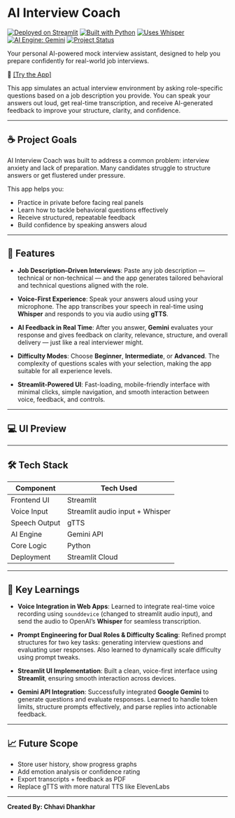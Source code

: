 # AI Interview Coach

[![Deployed on Streamlit](https://img.shields.io/badge/Deployed%20on-Streamlit-ff4b4b?logo=streamlit)](https://ai-interview-coach.streamlit.app)
[![Built with Python](https://img.shields.io/badge/Built%20with-Python-blue?logo=python)](https://www.python.org/)
[![Uses Whisper](https://img.shields.io/badge/Speech%20to%20Text-Whisper-blueviolet)](https://github.com/openai/whisper)
[![AI Engine: Gemini](https://img.shields.io/badge/AI%20Engine-Gemini-orange)](https://deepmind.google/technologies/gemini/)
[![Project Status](https://img.shields.io/badge/Status-Complete-brightgreen)]()

Your personal AI-powered mock interview assistant, designed to help you prepare confidently for real-world job interviews.

🔗 [[Try the App]](https://ai-interview-coach-11.streamlit.app/)

This app simulates an actual interview environment by asking role-specific questions based on a job description you provide. You can speak your answers out loud, get real-time transcription, and receive AI-generated feedback to improve your structure, clarity, and confidence.

---

## ☕️ Project Goals

AI Interview Coach was built to address a common problem: interview anxiety and lack of preparation. Many candidates struggle to structure answers or get flustered under pressure.

This app helps you:

- Practice in private before facing real panels  
- Learn how to tackle behavioral questions effectively  
- Receive structured, repeatable feedback  
- Build confidence by speaking answers aloud  

---

## 💬 Features

- **Job Description–Driven Interviews**: Paste any job description — technical or non-technical — and the app generates tailored behavioral and technical questions aligned with the role.

- **Voice-First Experience**: Speak your answers aloud using your microphone. The app transcribes your speech in real-time using **Whisper** and responds to you via audio using **gTTS**.

- **AI Feedback in Real Time**: After you answer, **Gemini** evaluates your response and gives feedback on clarity, relevance, structure, and overall delivery — just like a real interviewer might.

- **Difficulty Modes**: Choose **Beginner**, **Intermediate**, or **Advanced**. The complexity of questions scales with your selection, making the app suitable for all experience levels.

- **Streamlit-Powered UI**: Fast-loading, mobile-friendly interface with minimal clicks, simple navigation, and smooth interaction between voice, feedback, and controls.

---

## 💻 UI Preview

---

## 🛠 Tech Stack

| Component        | Tech Used                |
|------------------|--------------------------|
| Frontend UI      | Streamlit                |
| Voice Input      | Streamlit audio input + Whisper    |
| Speech Output    | gTTS                     |
| AI Engine        | Gemini API               |
| Core Logic       | Python                   |
| Deployment       | Streamlit Cloud          |

---

## 🧠 Key Learnings

- **Voice Integration in Web Apps**: Learned to integrate real-time voice recording using `sounddevice` (changed to streamlit audio input), and send the audio to OpenAI’s **Whisper** for seamless transcription.

- **Prompt Engineering for Dual Roles & Difficulty Scaling**: Refined prompt structures for two key tasks: generating interview questions and evaluating user responses. Also learned to dynamically scale difficulty using prompt tweaks.

- **Streamlit UI Implementation**: Built a clean, voice-first interface using **Streamlit**, ensuring smooth interaction across devices.

- **Gemini API Integration**: Successfully integrated **Google Gemini** to generate questions and evaluate responses. Learned to handle token limits, structure prompts effectively, and parse replies into actionable feedback.

---

## 📈 Future Scope

- Store user history, show progress graphs
- Add emotion analysis or confidence rating
- Export transcripts + feedback as PDF
- Replace gTTS with more natural TTS like ElevenLabs

---
**Created By: Chhavi Dhankhar**